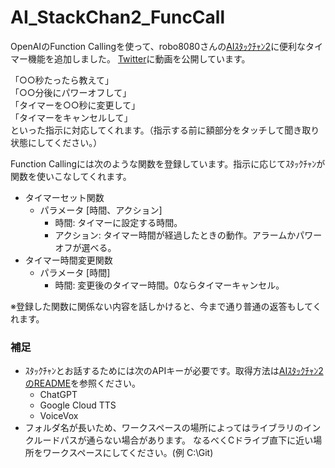 # AI_StackChan2_FuncCall
OpenAIのFunction Callingを使って、robo8080さんの[AIｽﾀｯｸﾁｬﾝ2](https://github.com/robo8080/AI_StackChan2)に便利なタイマー機能を追加しました。
[Twitter](https://twitter.com/motoh_tw/status/1675171545533251584)に動画を公開しています。

「○○秒たったら教えて」  
「○○分後にパワーオフして」  
「タイマーを○○秒に変更して」  
「タイマーをキャンセルして」  
といった指示に対応してくれます。（指示する前に額部分をタッチして聞き取り状態にしてください。）

Function Callingには次のような関数を登録しています。指示に応じてｽﾀｯｸﾁｬﾝが関数を使いこなしてくれます。
- タイマーセット関数
  - パラメータ [時間、アクション]
    - 時間: タイマーに設定する時間。
    - アクション: タイマー時間が経過したときの動作。アラームかパワーオフが選べる。
- タイマー時間変更関数
  - パラメータ [時間]
    - 時間: 変更後のタイマー時間。0ならタイマーキャンセル。

※登録した関数に関係ない内容を話しかけると、今まで通り普通の返答もしてくれます。

### 補足
- ｽﾀｯｸﾁｬﾝとお話するためには次のAPIキーが必要です。取得方法は[AIｽﾀｯｸﾁｬﾝ2のREADME](https://github.com/robo8080/AI_StackChan2_README/)を参照ください。
  - ChatGPT
  - Google Cloud TTS
  - VoiceVox
- フォルダ名が長いため、ワークスペースの場所によってはライブラリのインクルードパスが通らない場合があります。
なるべくCドライブ直下に近い場所をワークスペースにしてください。(例 C:\Git)
